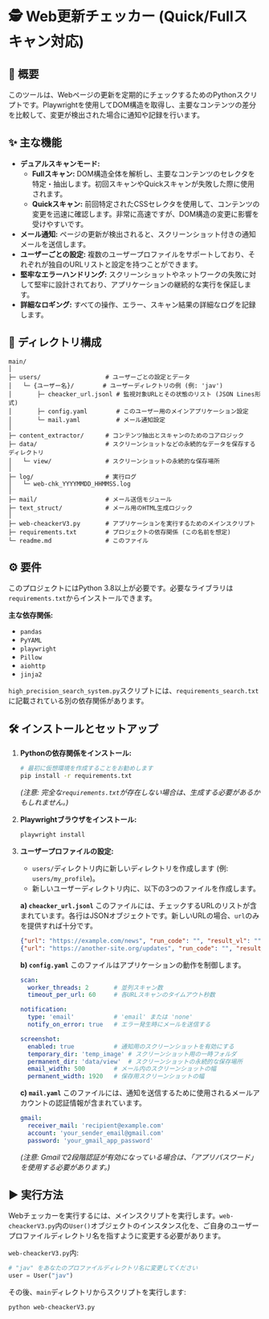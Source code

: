 # 🕵️ Web更新チェッカー (Quick/Fullスキャン対応)

## 📌 概要

このツールは、Webページの更新を定期的にチェックするためのPythonスクリプトです。Playwrightを使用してDOM構造を取得し、主要なコンテンツの差分を比較して、変更が検出された場合に通知や記録を行います。

## ✨ 主な機能

- **デュアルスキャンモード:**
    - **Fullスキャン:** DOM構造全体を解析し、主要なコンテンツのセレクタを特定・抽出します。初回スキャンやQuickスキャンが失敗した際に使用されます。
    - **Quickスキャン:** 前回特定されたCSSセレクタを使用して、コンテンツの変更を迅速に確認します。非常に高速ですが、DOM構造の変更に影響を受けやすいです。
- **メール通知:** ページの更新が検出されると、スクリーンショット付きの通知メールを送信します。
- **ユーザーごとの設定:** 複数のユーザープロファイルをサポートしており、それぞれが独自のURLリストと設定を持つことができます。
- **堅牢なエラーハンドリング:** スクリーンショットやネットワークの失敗に対して堅牢に設計されており、アプリケーションの継続的な実行を保証します。
- **詳細なロギング:** すべての操作、エラー、スキャン結果の詳細なログを記録します。

## 📁 ディレクトリ構成

```
main/
│
├─ users/                  # ユーザーごとの設定とデータ
│   └─ {ユーザー名}/        # ユーザーディレクトリの例 (例: 'jav')
│       ├─ cheacker_url.jsonl # 監視対象URLとその状態のリスト (JSON Lines形式)
│       ├─ config.yaml        # このユーザー用のメインアプリケーション設定
│       └─ mail.yaml          # メール通知設定
│
├─ content_extractor/      # コンテンツ抽出とスキャンのためのコアロジック
├─ data/                   # スクリーンショットなどの永続的なデータを保存するディレクトリ
│   └─ view/               # スクリーンショットの永続的な保存場所
│
├─ log/                    # 実行ログ
│   └─ web-chk_YYYYMMDD_HHMMSS.log
│
├─ mail/                   # メール送信モジュール
├─ text_struct/            # メール用のHTML生成ロジック
│
├─ web-cheackerV3.py       # アプリケーションを実行するためのメインスクリプト
├─ requirements.txt        # プロジェクトの依存関係 (この名前を想定)
└─ readme.md               # このファイル
```

## ⚙️ 要件

このプロジェクトにはPython 3.8以上が必要です。必要なライブラリは`requirements.txt`からインストールできます。

**主な依存関係:**
- `pandas`
- `PyYAML`
- `playwright`
- `Pillow`
- `aiohttp`
- `jinja2`

`high_precision_search_system.py`スクリプトには、`requirements_search.txt`に記載されている別の依存関係があります。

## 🛠️ インストールとセットアップ

1.  **Pythonの依存関係をインストール:**
    ```bash
    # 最初に仮想環境を作成することをお勧めします
    pip install -r requirements.txt 
    ```
    *(注意: 完全な`requirements.txt`が存在しない場合は、生成する必要があるかもしれません。)*

2.  **Playwrightブラウザをインストール:**
    ```bash
    playwright install
    ```

3.  **ユーザープロファイルの設定:**
    - `users/`ディレクトリ内に新しいディレクトリを作成します (例: `users/my_profile`)。
    - 新しいユーザーディレクトリ内に、以下の3つのファイルを作成します。

    **a) `cheacker_url.jsonl`**
    このファイルには、チェックするURLのリストが含まれています。各行はJSONオブジェクトです。新しいURLの場合、`url`のみを提供すれば十分です。
    ```json
    {"url": "https://example.com/news", "run_code": "", "result_vl": "", "updated_datetime": "", "full_scan_datetime": "", "css_selector_list": [], "web_page_type": ""}
    {"url": "https://another-site.org/updates", "run_code": "", "result_vl": "", "updated_datetime": "", "full_scan_datetime": "", "css_selector_list": [], "web_page_type": ""}
    ```

    **b) `config.yaml`**
    このファイルはアプリケーションの動作を制御します。
    ```yaml
    scan:
      worker_threads: 2       # 並列スキャン数
      timeout_per_url: 60     # 各URLスキャンのタイムアウト秒数

    notification:
      type: 'email'           # 'email' または 'none'
      notify_on_error: true   # エラー発生時にメールを送信する

    screenshot:
      enabled: true           # 通知用のスクリーンショットを有効にする
      temporary_dir: 'temp_image' # スクリーンショット用の一時フォルダ
      permanent_dir: 'data/view'  # スクリーンショットの永続的な保存場所
      email_width: 500        # メール内のスクリーンショットの幅
      permanent_width: 1920   # 保存用スクリーンショットの幅
    ```

    **c) `mail.yaml`**
    このファイルには、通知を送信するために使用されるメールアカウントの認証情報が含まれています。
    ```yaml
    gmail:
      receiver_mail: 'recipient@example.com'
      account: 'your_sender_email@gmail.com'
      password: 'your_gmail_app_password'
    ```
    *(注意: Gmailで2段階認証が有効になっている場合は、「アプリパスワード」を使用する必要があります。)*


## ▶️ 実行方法

Webチェッカーを実行するには、メインスクリプトを実行します。`web-cheackerV3.py`内の`User()`オブジェクトのインスタンス化を、ご自身のユーザープロファイルディレクトリ名を指すように変更する必要があります。

`web-cheackerV3.py`内:
```python
# "jav" をあなたのプロファイルディレクトリ名に変更してください
user = User("jav") 
```

その後、`main`ディレクトリからスクリプトを実行します:
```bash
python web-cheackerV3.py
```
